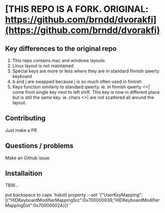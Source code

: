 # [THIS REPO IS A FORK. ORIGINAL: https://github.com/brndd/dvorakfi](https://github.com/brndd/dvorakfi)

## Key differences to the original repo
1. This repo contains mac and windows layouts
2. Linux layout is not maintained
3. Special keys are more or less where they are in standard finnish qwerty keyboard
4. b and j are swapped because j is so much often used in finnish
5. Keys function similarly to standard qwerty. ie. in finnish qwerty <>| come from single key next to left shift. This key is now in different place but is still the same key. ie. chars <>| are not scattered all around the layout.

## Contributing
Just make a PR

## Questions / problems
Make an Github issue

## Installaition
TBW...

put backspace to caps
´hidutil property --set '{"UserKeyMapping":[{"HIDKeyboardModifierMappingSrc":0x700000039,"HIDKeyboardModifierMappingDst":0x70000002A}]}'´
